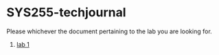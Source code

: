 # SYS255-techjournal
Please whichever the document pertaining to the lab you are looking for.

 1. [lab 1](https://github.com/lenora4321/SYS255-techjournal/blob/master/lab1.md)
